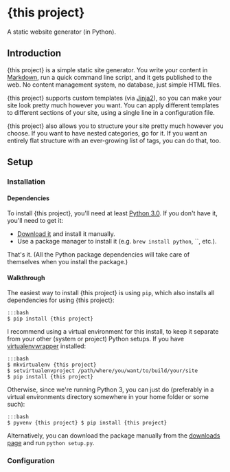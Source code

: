 {this project}
==============

A static website generator (in Python).

Introduction
------------

{this project} is a simple static site generator. You write your content in
[Markdown][md], run a quick command line script, and it gets published to the
web. No content management system, no database, just simple HTML files.

{this project} supports custom templates (via [Jinja2][jinja]), so you can make
your site look pretty much however you want. You can apply different templates
to different sections of your site, using a single line in a configuration file.

{this project} also allows you to structure your site pretty much however you
choose. If you want to have nested categories, go for it. If you want an
entirely flat structure with an ever-growing list of tags, you can do that, too.

Setup
-----
### Installation
#### Dependencies

To install {this project}, you'll need at least [Python 3.0][python]. If you
don't have it, you'll need to get it:

- [Download it][python] and install it manually.
- Use a package manager to install it (e.g. `brew install python`, ``, etc.).

That's it. (All the Python package dependencies will take care of themselves
when you install the package.)

#### Walkthrough

The easiest way to install {this project} is using `pip`, which also installs
all dependencies for using {this project}:

    :::bash
    $ pip install {this project}

I recommend using a virtual environment for this install, to keep it separate
from your other (system or project) Python setups. If you have
[virtualenvwrapper][vw] installed:

    :::bash
    $ mkvirtualenv {this project}
    $ setvirtualenvproject /path/where/you/want/to/build/your/site
    $ pip install {this project}

Otherwise, since we're running Python 3, you can just do (preferably in a
virtual environments directory somewhere in your home folder or some such):

    :::bash
    $ pyvenv {this project} $ pip install {this project}

Alternatively, you can download the package manually from the [downloads
page][download] and run `python setup.py`.

### Configuration


[download]: /

[jinja]: http://jinja.pocoo.org/ "Jinja 2 Python Templating Language"

[md]: http://daringfireball.net/projects/markdown/

[python]: http://www.python.org/download/ "Download Python 3 for your platform"

[vw]: https://bitbucket.org/dhellmann/virtualenvwrapper "Extensions to Ian Bickings virtualenv tool"